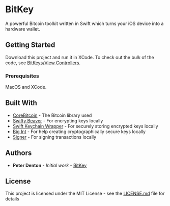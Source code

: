 # BitKey

A powerful Bitcoin toolkit written in Swift which turns your iOS device into a hardware wallet.

## Getting Started

Download this project and run it in XCode. To check out the bulk of the code, see [BitKeys/View Controllers](https://github.com/FontaineDenton/BitKey/tree/master/BitKeys/View%20Controllers).

### Prerequisites

MacOS and XCode.

## Built With

* [CoreBitcoin](https://github.com/oleganza/CoreBitcoin) - The Bitcoin library used
* [Swifty Beaver](https://github.com/SwiftyBeaver/AES256CBC) - For encrypting keys locally
* [Swift Keychain Wrapper](https://github.com/jrendel/SwiftKeychainWrapper) - For securely storing encrypted keys locally
* [Big Int](https://github.com/attaswift/BigInt) - For help creating cryptographically secure keys locally
* [Signer](https://github.com/blockcypher/btcutils/tree/master/signer) - For signing transactions locally

## Authors

* **Peter Denton** - *Initial work* - [BitKey](https://github.com/FontaineDenton/BitKey)

## License

This project is licensed under the MIT License - see the [LICENSE.md](LICENSE.md) file for details

